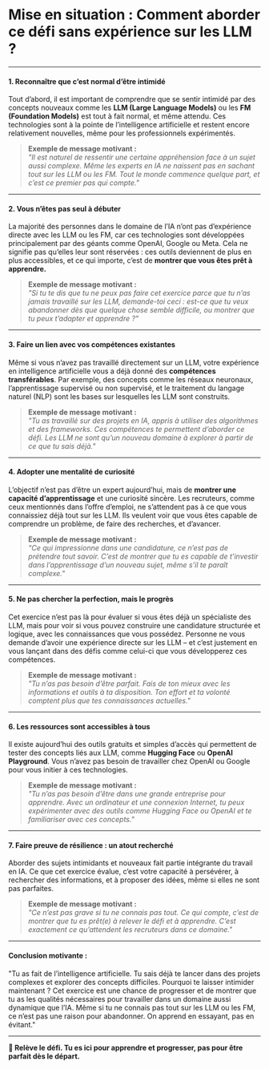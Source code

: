 # **Mise en situation : Comment aborder ce défi sans expérience sur les LLM ?**

---

#### **1. Reconnaître que c’est normal d’être intimidé**

Tout d’abord, il est important de comprendre que se sentir intimidé par des concepts nouveaux comme les **LLM (Large Language Models)** ou les **FM (Foundation Models)** est tout à fait normal, et même attendu. Ces technologies sont à la pointe de l’intelligence artificielle et restent encore relativement nouvelles, même pour les professionnels expérimentés.

> **Exemple de message motivant :**  
> _"Il est naturel de ressentir une certaine appréhension face à un sujet aussi complexe. Même les experts en IA ne naissent pas en sachant tout sur les LLM ou les FM. Tout le monde commence quelque part, et c’est ce premier pas qui compte."_  

---

#### **2. Vous n’êtes pas seul à débuter**

La majorité des personnes dans le domaine de l’IA n’ont pas d’expérience directe avec les LLM ou les FM, car ces technologies sont développées principalement par des géants comme OpenAI, Google ou Meta. Cela ne signifie pas qu’elles leur sont réservées : ces outils deviennent de plus en plus accessibles, et ce qui importe, c’est de **montrer que vous êtes prêt à apprendre.**

> **Exemple de message motivant :**  
> _"Si tu te dis que tu ne peux pas faire cet exercice parce que tu n’as jamais travaillé sur les LLM, demande-toi ceci : est-ce que tu veux abandonner dès que quelque chose semble difficile, ou montrer que tu peux t’adapter et apprendre ?"_  

---

#### **3. Faire un lien avec vos compétences existantes**

Même si vous n’avez pas travaillé directement sur un LLM, votre expérience en intelligence artificielle vous a déjà donné des **compétences transférables**. Par exemple, des concepts comme les réseaux neuronaux, l’apprentissage supervisé ou non supervisé, et le traitement du langage naturel (NLP) sont les bases sur lesquelles les LLM sont construits.

> **Exemple de message motivant :**  
> _"Tu as travaillé sur des projets en IA, appris à utiliser des algorithmes et des frameworks. Ces compétences te permettent d’aborder ce défi. Les LLM ne sont qu’un nouveau domaine à explorer à partir de ce que tu sais déjà."_  

---

#### **4. Adopter une mentalité de curiosité**

L’objectif n’est pas d’être un expert aujourd’hui, mais de **montrer une capacité d’apprentissage** et une curiosité sincère. Les recruteurs, comme ceux mentionnés dans l’offre d’emploi, ne s’attendent pas à ce que vous connaissiez déjà tout sur les LLM. Ils veulent voir que vous êtes capable de comprendre un problème, de faire des recherches, et d’avancer.

> **Exemple de message motivant :**  
> _"Ce qui impressionne dans une candidature, ce n’est pas de prétendre tout savoir. C’est de montrer que tu es capable de t’investir dans l’apprentissage d’un nouveau sujet, même s’il te paraît complexe."_  

---

#### **5. Ne pas chercher la perfection, mais le progrès**

Cet exercice n’est pas là pour évaluer si vous êtes déjà un spécialiste des LLM, mais pour voir si vous pouvez construire une candidature structurée et logique, avec les connaissances que vous possédez. Personne ne vous demande d’avoir une expérience directe sur les LLM – et c’est justement en vous lançant dans des défis comme celui-ci que vous développerez ces compétences.

> **Exemple de message motivant :**  
> _"Tu n’as pas besoin d’être parfait. Fais de ton mieux avec les informations et outils à ta disposition. Ton effort et ta volonté comptent plus que tes connaissances actuelles."_  

---

#### **6. Les ressources sont accessibles à tous**

Il existe aujourd’hui des outils gratuits et simples d’accès qui permettent de tester des concepts liés aux LLM, comme **Hugging Face** ou **OpenAI Playground**. Vous n’avez pas besoin de travailler chez OpenAI ou Google pour vous initier à ces technologies.

> **Exemple de message motivant :**  
> _"Tu n’as pas besoin d’être dans une grande entreprise pour apprendre. Avec un ordinateur et une connexion Internet, tu peux expérimenter avec des outils comme Hugging Face ou OpenAI et te familiariser avec ces concepts."_  

---

#### **7. Faire preuve de résilience : un atout recherché**

Aborder des sujets intimidants et nouveaux fait partie intégrante du travail en IA. Ce que cet exercice évalue, c’est votre capacité à persévérer, à rechercher des informations, et à proposer des idées, même si elles ne sont pas parfaites.

> **Exemple de message motivant :**  
> _"Ce n’est pas grave si tu ne connais pas tout. Ce qui compte, c’est de montrer que tu es prêt(e) à relever le défi et à apprendre. C’est exactement ce qu’attendent les recruteurs dans ce domaine."_  

---

#### **Conclusion motivante :**

"Tu as fait de l’intelligence artificielle. Tu sais déjà te lancer dans des projets complexes et explorer des concepts difficiles. Pourquoi te laisser intimider maintenant ? Cet exercice est une chance de progresser et de montrer que tu as les qualités nécessaires pour travailler dans un domaine aussi dynamique que l’IA. Même si tu ne connais pas tout sur les LLM ou les FM, ce n’est pas une raison pour abandonner. On apprend en essayant, pas en évitant."

---

**💪 Relève le défi. Tu es ici pour apprendre et progresser, pas pour être parfait dès le départ.**

